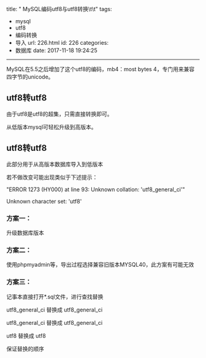 title: " MySQL编码utf8与utf8转换\t\t"
tags:
  - mysql
  - utf8
  - 编码转换
  - 导入
url: 226.html
id: 226
categories:
  - 数据库
date: 2017-11-18 19:24:25
---
MySQL在5.5之后增加了这个utf8的编码，mb4：most bytes 4，专门用来兼容四字节的unicode。

utf8转utf8
---------

由于utf8是utf8的超集，只需直接转换即可。 

从低版本mysql可轻松升级到高版本。

utf8转utf8
---------

此部分用于从高版本数据库导入到低版本 

若不做改变可能出现类似于下述提示： 

"ERROR 1273 (HY000) at line 93: Unknown collation: 'utf8\_general\_ci'" 

Unknown character set: 'utf8'

### 方案一：

升级数据库版本

### 方案二：

使用phpmyadmin等，导出过程选择兼容旧版本MYSQL40，此方案有可能无效

### 方案三：

记事本直接打开*.sql文件，进行查找替换 

utf8\_general\_ci 替换成 utf8\_general\_ci 

utf8\_general\_ci 替换成 utf8\_general\_ci 

utf8 替换成 utf8 

保证替换的顺序